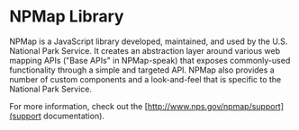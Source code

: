 # NPMap Library

NPMap is a JavaScript library developed, maintained, and used by the U.S. National Park Service. It creates an abstraction layer around various web mapping APIs ("Base APIs" in NPMap-speak) that exposes commonly-used functionality through a simple and targeted API. NPMap also provides a number of custom components and a look-and-feel that is specific to the National Park Service.

For more information, check out the [http://www.nps.gov/npmap/support](support documentation).